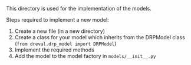 This directory is used for the implementation of the models.

Steps required to implement a new model: 
1. Create a new file (in a new directory)
2. Create a class for your model which inherits from the DRPModel class (```from dreval.drp_model import DRPModel```)
3. Implement the required methods
4. Add the model to the model factory in ```models/__init__.py```